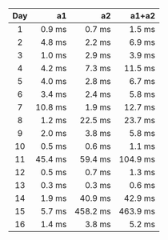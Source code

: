 | Day | a1 | a2 | a1+a2 |
| :---: | ---: | ---: | ---: |
| 1 | 0.9 ms | 0.7 ms | 1.5 ms |
| 2 | 4.8 ms | 2.2 ms | 6.9 ms |
| 3 | 1.0 ms | 2.9 ms | 3.9 ms |
| 4 | 4.2 ms | 7.3 ms | 11.5 ms |
| 5 | 4.0 ms | 2.8 ms | 6.7 ms |
| 6 | 3.4 ms | 2.4 ms | 5.8 ms |
| 7 | 10.8 ms | 1.9 ms | 12.7 ms |
| 8 | 1.2 ms | 22.5 ms | 23.7 ms |
| 9 | 2.0 ms | 3.8 ms | 5.8 ms |
| 10 | 0.5 ms | 0.6 ms | 1.1 ms |
| 11 | 45.4 ms | 59.4 ms | 104.9 ms |
| 12 | 0.5 ms | 0.7 ms | 1.3 ms |
| 13 | 0.3 ms | 0.3 ms | 0.6 ms |
| 14 | 1.9 ms | 40.9 ms | 42.9 ms |
| 15 | 5.7 ms | 458.2 ms | 463.9 ms |
| 16 | 1.4 ms | 3.8 ms | 5.2 ms |
